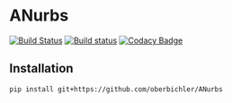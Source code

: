 # ANurbs

[![Build Status](https://travis-ci.org/oberbichler/ANurbs.svg?branch=master)](https://travis-ci.org/oberbichler/ANurbs) [![Build status](https://ci.appveyor.com/api/projects/status/kf75nm0767ofsmeh?svg=true)](https://ci.appveyor.com/project/oberbichler/anurbs) [![Codacy Badge](https://api.codacy.com/project/badge/Grade/a2bc0400ebef41b799e88a15263b2c12)](https://www.codacy.com/app/oberbichler/ANurbs?utm_source=github.com&amp;utm_medium=referral&amp;utm_content=oberbichler/ANurbs&amp;utm_campaign=Badge_Grade)

## Installation

```bash
pip install git+https://github.com/oberbichler/ANurbs
```
